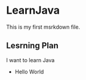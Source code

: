 # LearnJava

This is my first msrkdown file.  

## Lesrning Plan
I want to learn Java
* Hello World
